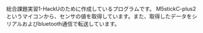 総合課題実習1-HackUのために作成しているプログラムです。
M5stickC-plus2というマイコンから、センサの値を取得しています。また、取得したデータをシリアルおよびbluetooth通信で転送しています。
